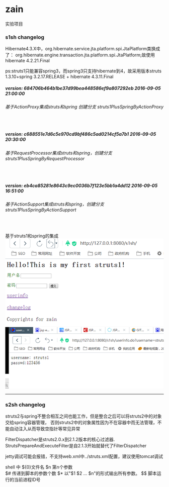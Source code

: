 # zain
实验项目

<h3>s1sh changelog</h3>
Hibernate4.3.X中，org.hibernate.service.jta.platform.spi.JtaPlatform类换成了：
org.hibernate.engine.transaction.jta.platform.spi.JtaPlatform;故使用hibernate 4.2.21.Final

ps:struts1只能兼容spring3，而spring3只支持hibernate到4，故采用版本struts 1.3.10+spring 3.2.17.RELEASE + hibernate 4.3.11.Final


<h5>version: 684706b464b1be37d99bea448586ef9a807292eb 2016-09-05 21:00:00</h5>
<h6>基于ActionProxy集成struts和spring 创建分支 struts1PlusSpringByActionProxy</h6><br>

<h5>version: c688551e7d6c5e970cd9bf486c5ad0214cf5a7b1 2016-09-05 20:30:00</h5>
<h6>基于RequestProcessor集成struts和spring，创建分支 struts1PlusSpringByRequestProcessor</h6><br>

<h5>version: eb4ca85281e8643c9ec0036b7f123e5bb1a4dd12 2016-09-05 16:51:00</h5>
<h6>基于ActionSupport集成struts和spring，创建分支 struts1PlusSpringByActionSupport</h6><br>


基于struts1和spring的集成
<img heigh="200px" src="https://github.com/yongzhian/zain/blob/struts1PlusSpringByActionSupport/1.png">
<img heigh="200px"  src="https://github.com/yongzhian/zain/blob/struts1PlusSpringByActionSupport/2.png">
<hr>
<h3>s2sh changelog</h3>
struts2与spring不整合相互之间也能工作，但是整合之后可以将struts2中的对象交给spring容器管理，
否则struts2中的对象属性因为不在容器中而无法管理，不能自动注入从而导致空指针等常见异常

FilterDispatcher是struts2.0.x到2.1.2版本的核心过滤器.
StrutsPrepareAndExecuteFilter是自2.1.3开始就替代了FilterDispatcher

jetty调试可能会报错，不支持web.xml中../struts.xml配置，建议使用tomcat调试


shell 中
${0}文件名 
$n 第n个参数  
$# 传递到脚本的参数个数
$* 以"$1 $2 … $n"的形式输出所有参数。
$$ 脚本运行的当前进程ID号


